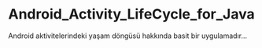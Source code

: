 # Android_Activity_LifeCycle_for_Java

Android aktivitelerindeki yaşam döngüsü hakkında basit bir uygulamadır...
